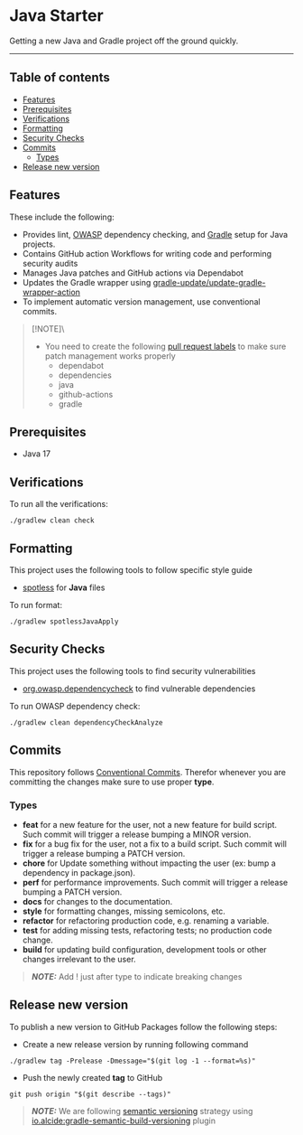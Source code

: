 # Java Starter

Getting a new Java and Gradle project off the ground quickly.

---

## Table of contents

- [Features](#features)
- [Prerequisites](#prerequisites)
- [Verifications](#verifications)
- [Formatting](#formatting)
- [Security Checks](#security-checks)
- [Commits](#commits)
  - [Types](#types)
- [Release new version](#release-new-version)

## Features

These include the following:

- Provides lint, [OWASP](https://owasp.org/) dependency checking, and [Gradle](https://gradle.org/) setup for Java projects.
- Contains GitHub action Workflows for writing code and performing security audits
- Manages Java patches and GitHub actions via Dependabot
- Updates the Gradle wrapper using [gradle-update/update-gradle-wrapper-action](https://github.com/gradle-update/update-gradle-wrapper-action)
- To implement automatic version management, use conventional commits.

> [!NOTE]\
>
> - You need to create the following [pull request labels](https://docs.github.com/en/issues/using-labels-and-milestones-to-track-work/managing-labels) to make sure patch management works properly
>   - dependabot
>   - dependencies
>   - java
>   - github-actions
>   - gradle

## Prerequisites

- Java 17

## Verifications

To run all the verifications:

```shell script
./gradlew clean check
```

## Formatting

This project uses the following tools to follow specific style guide

- [spotless](https://github.com/diffplug/spotless) for **Java** files

To run format:

```shell script
./gradlew spotlessJavaApply
```

## Security Checks

This project uses the following tools to find security vulnerabilities

- [org.owasp.dependencycheck](https://plugins.gradle.org/plugin/org.owasp.dependencycheck) to find vulnerable
  dependencies

To run OWASP dependency check:

```shell script
./gradlew clean dependencyCheckAnalyze
```

## Commits

This repository follows [Conventional Commits](https://www.conventionalcommits.org/en/v1.0.0/). Therefor whenever you
are
committing the changes make sure to use proper **type**.

### Types

- **feat** for a new feature for the user, not a new feature for build script. Such commit will trigger a release
  bumping a MINOR version.
- **fix** for a bug fix for the user, not a fix to a build script. Such commit will trigger a release bumping a PATCH
  version.
- **chore** for Update something without impacting the user (ex: bump a dependency in package.json).
- **perf** for performance improvements. Such commit will trigger a release bumping a PATCH version.
- **docs** for changes to the documentation.
- **style** for formatting changes, missing semicolons, etc.
- **refactor** for refactoring production code, e.g. renaming a variable.
- **test** for adding missing tests, refactoring tests; no production code change.
- **build** for updating build configuration, development tools or other changes irrelevant to the user.

> **_NOTE:_** Add ! just after type to indicate breaking changes

## Release new version

To publish a new version to GitHub Packages follow the following steps:

- Create a new release version by running following command

```shell
./gradlew tag -Prelease -Dmessage="$(git log -1 --format=%s)"
```

- Push the newly created **tag** to GitHub

```shell
git push origin "$(git describe --tags)"
```

> **_NOTE:_** We are following [semantic versioning](https://semver.org/) strategy
> using [io.alcide:gradle-semantic-build-versioning](https://github.com/alcideio/gradle-semantic-build-versioning) plugin
